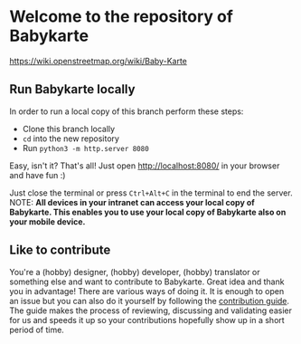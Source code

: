 # Welcome to the repository of Babykarte

https://wiki.openstreetmap.org/wiki/Baby-Karte

## Run Babykarte locally

In order to run a local copy of this branch perform these steps:
- Clone this branch locally
- `cd` into the new repository
- Run `python3 -m http.server 8080`

Easy, isn't it? That's all! Just open <http://localhost:8080/> in your browser and have fun :)

Just close the terminal or press `Ctrl+Alt+C` in the terminal to end the server. NOTE: **All devices in your intranet can access your local copy of Babykarte. This enables you to use your local copy of Babykarte also on your mobile device.**

## Like to contribute

You're a (hobby) designer, (hobby) developer, (hobby) translator or something else and want to contribute to Babykarte. Great idea and thank you in advantage! There are various ways of doing it. It is enough to open an issue but you can also do it yourself by following the [contribution guide](/CONTRIBUTION.md). The guide makes the process of reviewing, discussing and validating easier for us and speeds it up so your contributions hopefully show up in a short period of time.
